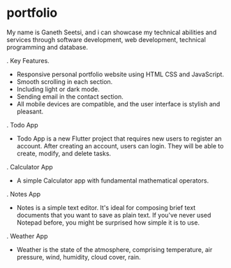 # portfolio ##

My name is Ganeth Seetsi, and i can showcase my technical abilities and services through software development, web development, technical programming and database.

<!-- Responsive Personal Portfolio -->
. Key Features.

- Responsive personal portfolio website using HTML CSS and JavaScript.
- Smooth scrolling in each section.
- Including light or dark mode.
- Sending email in the contact section.
- All mobile devices are compatible, and the user interface is stylish and pleasant.

<!-- created Todo App using Flutter Dart Language -->
. Todo App

- Todo App is a new Flutter project that requires new users to register an account. After creating an account, users can  login. They will be able to create, modify, and delete tasks.  

<!-- created a Calculator App using HTML CSS JavaScript -->
. Calculator App

- A simple Calculator app with fundamental mathematical operators.

<!-- created Notes App using HTML CSS JavaScript -->
. Notes App

- Notes is a simple text editor. It's ideal for composing brief text documents that you want to save as plain text. If you've never used Notepad before, you might be surprised how simple it is to use.

<!-- created Weather App with HTML CSS JavaScript -->
. Weather App

- Weather is the state of the atmosphere, comprising temperature, air pressure, wind, humidity, cloud cover, rain.
